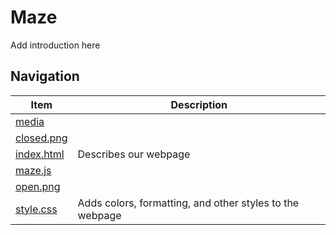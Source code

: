 # Maze

Add introduction here

## Navigation

|            Item            |                       Description                        |
|----------------------------|----------------------------------------------------------|
| [media](./media)           |                                                          |
| [closed.png](./closed.png) |                                                          |
| [index.html](./index.html) | Describes our webpage                                    |
| [maze.js](./maze.js)       |                                                          |
| [open.png](./open.png)     |                                                          |
| [style.css](./style.css)   | Adds colors, formatting, and other styles to the webpage |


